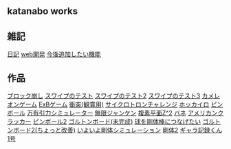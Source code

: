 
<link rel="stylesheet" href="./github-markdown.css" type="text/css">
<head>
<meta name="viewport" content="width=device-width, initial-scale=1.0, maximum-scale=1.0, minimum-scale=1.0">
</head>
<div class="contents">
<article>

# katanabo works
 
## 雑記
[日記](diary.html)
[web開発](web.html)
[今後追加したい機能](futureplan.html)
<!-- 
複数行は
こっちのほうが
断然、楽
[レビュー](r_01_movie/review.html)
-->



## 作品
[ブロック崩し](00_example/new_blockkuzushi.html)
[スワイプのテスト](01_puzzle/bane_01.html)
[スワイプのテスト2](01_puzzle/bane_02.html)
[スワイプのテスト3](01_puzzle/bane_03.html)
[カメレオンゲーム](01_puzzle/bane_04.html)
[ExBゲーム](02_testparticle/ExB_02.html)
[衝突(観賞用)](02_testparticle/five-ballcollision.html)
[サイクロトロンチャレンジ](02_testparticle/cyclotron_challenge.html)
[ホッカイロ](03_multiball/hotiphone.html)
[ピンボール](03_multiball/pinball.html)
[万有引力シミュレーター](03_multiball/kepler.html)
[無限ジャンケン](04_command_game/janken.html)
[複素平面Z^2](05_complex/map1.html)
[バネ](07_furiko/step3_gomu.html)
[アメリカンクラッカー](07_furiko/step4_himo.html)
[ピンボール2](03_multiball/pinball2.html)
[ゴルトンボード(未完成)](03_multiball/goltonboard.html)
[球を剛体棒につなげたい](07_furiko/step6_constraint.html)
[ゴルトンボード2(ちょっと改善)](03_multiball/goltonboard2.html)
[いよいよ剛体シミュレーション](08_rigid_body/step4_fixgosa.html)
[剛体2](08_rigid_body/step5_rigid-move.html)
[ギャラ記録くん1号](09_localstorage/index.html)
</article>
<aside id="ToC"></aside>
</div>
